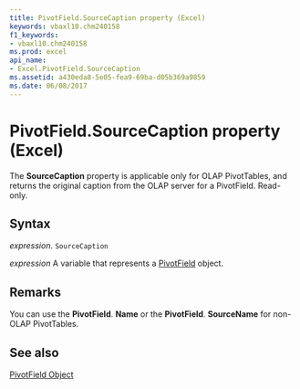 ```yaml
---
title: PivotField.SourceCaption property (Excel)
keywords: vbaxl10.chm240158
f1_keywords:
- vbaxl10.chm240158
ms.prod: excel
api_name:
- Excel.PivotField.SourceCaption
ms.assetid: a430eda8-5e05-fea9-69ba-d05b369a9859
ms.date: 06/08/2017
---
```



# PivotField.SourceCaption property (Excel)

The  **SourceCaption** property is applicable only for OLAP PivotTables, and returns the original caption from the OLAP server for a PivotField. Read-only.


## Syntax

_expression_. `SourceCaption`

_expression_ A variable that represents a [PivotField](Excel.PivotField.md) object.


## Remarks

 You can use the **PivotField**. **Name** or the **PivotField**. **SourceName** for non-OLAP PivotTables.


## See also


[PivotField Object](Excel.PivotField.md)

